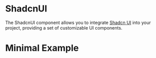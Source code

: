 # ShadcnUI

The ShadcnUI component allows you to integrate [Shadcn UI](https://ui.shadcn.com) into your project, providing a set of customizable UI components.

# Minimal Example